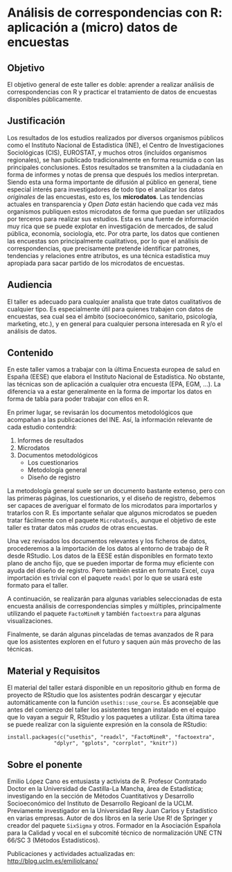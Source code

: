 Análisis de correspondencias con R: aplicación a (micro) datos de encuestas
===========================================================================

Objetivo
------------

El objetivo general de este taller es doble: aprender a realizar análisis de correspondencias
con R y practicar el tratamiento de datos de encuestas disponibles públicamente. 


Justificación
-------------
Los resultados de los estudios realizados por diversos organismos públicos como
el Instituto Nacional de Estadística (INE), el Centro de Investigaciones Sociológicas (CIS),
EUROSTAT, y muchos otros (incluídos organismos regionales), se han publicado tradicionalmente
en forma resumida o con las principales conclusiones. Estos resultados se transmiten a la ciudadanía en forma
de informes y notas de prensa que después los medios interpretan. Siendo esta una 
forma importante de difusión al público en general, tiene especial interés para investigadores
de todo tipo el analizar los datos _originales_ de las encuestas, esto es, los **microdatos**.
Las tendencias actuales en transparencia y _Open Data_ están haciendo que cada vez más 
organismos publiquen estos microdatos de forma que puedan ser utilizados por terceros
para realizar sus estudios. Esta es una fuente de información muy rica que se puede
explotar en investigación de mercados, de salud pública, economía, sociología, etc.
Por otra parte, los datos que contienen las encuestas son principalmente cualitativos,
por lo que el análisis de correspondencias, que precisamente pretende identificar 
patrones, tendencias y relaciones entre atributos, es una técnica estadística
muy apropiada para sacar partido de los microdatos de encuestas.

Audiencia
---------
El taller es adecuado para cualquier analista que trate datos cualitativos de cualquier tipo.
Es especialmente útil para quienes trabajen con datos de encuestas, sea cual sea el ámbito
(socioeconómico, sanitario, psicología, marketing, etc.), y en general para cualquier persona
interesada en R y/o el análisis de datos.

Contenido
---------
En este taller vamos a trabajar con la última Encuesta europea de salud en España (EESE) que elabora el Instituto Nacional de Estadística. No obstante, las técnicas son de aplicación a cualquier otra encuesta (EPA, EGM, ...). La diferencia va a estar 
generalmente en la forma de importar los datos en forma de tabla para poder trabajar con ellos en R.

En primer lugar, se revisarán los documentos metodológicos que acompañan a las publicaciones del INE. Así, la información relevante de cada estudio contendrá:

1. Informes de resultados
2. Microdatos
3. Documentos metodológicos
    - Los cuestionarios
    - Metodología general
    - Diseño de registro
    
La metodología general suele ser un documento bastante extenso, pero con las primeras páginas, los cuestionarios, y el diseño de registro, debemos ser capaces de averiguar el formato de los microdatos para importarlos y tratarlos con R. Es importante 
señalar que algunos microdatos se pueden tratar fácilmente con el paquete `MicroDatosEs`, aunque el objetivo de este taller es tratar datos más _crudos_ de otras encuestas.

Una vez revisados los documentos relevantes y los ficheros de datos, procederemos a la importación de los datos al entorno de trabajo de R desde RStudio. Los datos de la EESE están disponibles en formato texto plano de ancho fijo, que se pueden importar de forma muy eficiente con ayuda del diseño de registro. Pero también están en formato Excel, cuya importación es trivial con
el paquete `readxl` por lo que se usará este formato para el taller. 

A continuación, se realizarán para algunas variables seleccionadas de esta encuesta análisis de correspondencias
simples y múltiples, principalmente utilizando el paquete `FactoMineR` y también `factoextra` para algunas visualizaciones.

Finalmente, se darán algunas pinceladas de temas avanzados de R para que los asistentes exploren en el futuro y saquen aún más provecho de las técnicas.


Material y Requisitos
---------------------
El material del taller estará disponible en un repositorio github en forma de proyecto de RStudio que los asistentes
podrán descargar y ejecutar automáticamente con la función `usethis::use_course`. Es aconsejable que antes del comienzo
del taller los asistentes tengan instalado en el equipo que lo vayan a seguir R, RStudio y los paquetes a utilizar.
Esta última tarea se puede realizar con la siguiente expresión en la consola de RStudio:

    install.packages(c("usethis", "readxl", "FactoMineR", "factoextra", 
                   "dplyr", "gplots", "corrplot", "knitr"))


Sobre el ponente
----------------
Emilio López Cano es entusiasta y activista de R. Profesor Contratado Doctor en la Universidad de Castilla-La Mancha, área de Estadística; investigando en la sección de Métodos Cuantitativos y Desarrollo Socioeconómico del Instituto de Desarrollo Regioanl de la UCLM. Previamente investigador en la Universidad Rey Juan Carlos y Estadístico en varias empresas. Autor de dos libros en la serie Use R! de Springer y creador del paquete `SixSigma` y otros. Formador en la Asociación Española para la Calidad y vocal en el subcomité técnico de normalización UNE CTN 66/SC 3 (Métodos Estadísticos). 

Publicaciones y actividades actualizadas en: http://blog.uclm.es/emiliolcano/

 